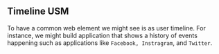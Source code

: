 ## Timeline USM

  To have a common web element we might see is as user timeline.
  For instance, we might build application that shows a history of events
    happening such as applications like `Facebook, Instragram`, and `Twitter`.